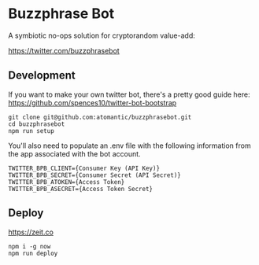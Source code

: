 # Buzzphrase Bot

A symbiotic no-ops solution for cryptorandom value-add:

https://twitter.com/buzzphrasebot

## Development

If you want to make your own twitter bot, there's a pretty good guide here: https://github.com/spences10/twitter-bot-bootstrap

```
git clone git@github.com:atomantic/buzzphrasebot.git
cd buzzphrasebot
npm run setup
```

You'll also need to populate an .env file with the following information from the app associated with the bot account.
```
TWITTER_BPB_CLIENT={Consumer Key (API Key)}
TWITTER_BPB_SECRET={Consumer Secret (API Secret)}
TWITTER_BPB_ATOKEN={Access Token}
TWITTER_BPB_ASECRET={Access Token Secret}
```

## Deploy

https://zeit.co

```
npm i -g now
npm run deploy
```
